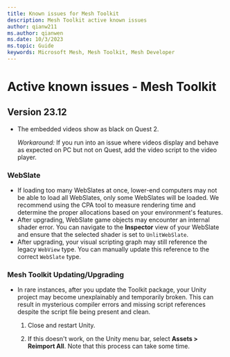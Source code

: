 ```yaml
---
title: Known issues for Mesh Toolkit
description: Mesh Toolkit active known issues
author: qianw211    
ms.author: qianwen
ms.date: 10/3/2023
ms.topic: Guide
keywords: Microsoft Mesh, Mesh Toolkit, Mesh Developer
---
```


# Active known issues - Mesh Toolkit

## Version 23.12

* The embedded videos show as black on Quest 2. 

    *Workaround:*  If you run into an issue where videos display and behave as expected on PC but not on Quest, add the video script to the video player.

### WebSlate

* If loading too many WebSlates at once, lower-end computers may not be able to load all WebSlates, only some WebSlates will be loaded. We recommend using the CPA tool to measure rendering time and determine the proper allocations based on your environment's features.
* After upgrading, WebSlate game objects may encounter an internal shader error. You can navigate to the **Inspector** view of your WebSlate and ensure that the selected shader is set to `UnlitWebSlate`.
* After upgrading, your visual scripting graph may still reference the legacy `WebView` type. You can manually update this reference to the correct `WebSlate` type.

### Mesh Toolkit Updating/Upgrading

* In rare instances, after you update the Toolkit package, your Unity project may become unexplainably and temporarily broken. This can result in mysterious compiler errors and missing script references despite the script file being present and clean.

    1. Close and restart Unity.

    1. If this doesn't work, on the Unity menu bar, select **Assets > Reimport All**. Note that this process can take some time.



